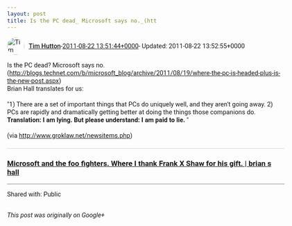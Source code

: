 ```yaml
---
layout: post
title: Is the PC dead_ Microsoft says no._(htt
---
```


<html><head><meta charset="utf-8"><title>Is the PC dead? Microsoft says no.&lt;br&gt;(&lt;a rel=&quot;nofollow&quot; target=&quot;_blank&quot; href...</title><style>body {font: 11pt Roboto, Arial, sans-serif; max-width: 640px; margin: 24px;}.author-photo {border-radius: 50%; margin-right: 10px; width: 40px;}.author {font-weight: 500;}.main-content {margin: 15px 0 15px;}.post-title {font-weight: bold;}.location {display: block; margin-top: 15px;}.location img {float: left; margin-right: 5px; width: 20px;}.media-link {display: inline-block; max-width: 100%; vertical-align: top;}.media-link p {margin-top: 5px; max-height: 4em; overflow: scroll;}.media {max-height: 100vh; max-width: 100%;}.video-placeholder {background: black; display: flex; height: 300px; max-width: 100%; width: 640px;}.play-icon {border-bottom: 30px solid transparent; border-left: 50px solid white; border-top: 30px solid transparent; color: white; margin: auto;}.album {max-height: 800px; overflow: scroll; width: calc(100vw - 48px);}.album .media-link {margin-right: 5px; max-width: 250px;}.album .media {max-height: 250px;}.link-embed {border-top: 1px solid lightgrey; display: block; margin-top: 20px;}.link-embed img {max-width: 100%;}.inline-link-embed {display: block;}.inline-link-embed img {vertical-align: middle;}.link-title {display: inline-block; font-size: medium; font-weight: 300; padding-left: 1em;}.reshare-attribution {display: block; font-weight: bold; margin-bottom: 10px;}.poll-image {margin-bottom: 5px; max-height: 300px; max-width: 500px;}.poll-choice {align-items: center; display: flex; margin-bottom: 5px; max-width: 500px;}.poll-choice-percentage {background-color: lightblue; height: 100%; left: 0; position: absolute; z-index: -1;}.poll-choice-selected {margin-right: 5px;}.poll-choice-results {border: 1px solid lightgray; border-radius: 5px; display: flex; line-height: 40px; overflow: hidden; padding: 0 8px; position: relative;}.poll-choice-results, .poll-choice-description {flex-grow: 1; margin-right: 10px;}.poll-choice-image {width: 100%;}.poll-choice-image, .poll-choice-image img {max-height: 40px; max-width: 100px;}.poll-choice-votes {max-height: 100px; overflow: auto;}.plus-entity-embed {color: black; display: block; text-decoration: none;}.plus-entity-embed-cover-photo {max-height: 300px; max-width: 100%;}.plus-entity-embed-info {padding: 0 1em 1em;}.plus-entity-embed-info h2 {font-weight: 500; margin: 10px 0;}.plus-entity-embed-info p {font-size: small; margin: 0;}.collection-owner-avatar {border-radius: 50%; border: 2px solid white; height: 40px; margin-top: -22px;}.visibility {padding: 1em 0; border-top: 1px solid grey;}.post-activity {padding: 1em 0; border-top: 1px solid grey;}.comments {border-top: 1px solid gray; padding-top: 1em;}.comment + .comment {margin-top: 1em;}.comment .media-link, .comment .inline-link-embed {margin-top: 5px;}</style></head><body><div style="margin-bottom:1em;"><div style="display:flex; align-items:center"><img class="author-photo" src="https://lh4.googleusercontent.com/-epo4ZZKNqEw/AAAAAAAAAAI/AAAAAAAAVSU/qu3LpcHEnoQ/s64-c/photo.jpg" alt="Tim Hutton"><a href="https://plus.google.com/+TimHutton" target="_blank" class="author">Tim Hutton</a> - <a target="_blank" href="https://plus.google.com/+TimHutton/posts/ehhMmXMfBVC">2011-08-22 13:51:44+0000</a><span> - Updated: 2011-08-22 13:52:55+0000</span></div><div class="main-content">Is the PC dead? Microsoft says no.<br>(<a rel="nofollow" target="_blank" href="http://blogs.technet.com/b/microsoft_blog/archive/2011/08/19/where-the-pc-is-headed-plus-is-the-new-post.aspx" class="ot-anchor bidi_isolate" jslog="10929; track:click" dir="ltr">http://blogs.technet.com/b/microsoft_blog/archive/2011/08/19/where-the-pc-is-headed-plus-is-the-new-post.aspx</a>)<br>Brian Hall translates for us:<br><br>&quot;1) There are a set of important things that PCs do uniquely well, and they aren’t going away. 2) PCs are rapidly and dramatically getting better at doing the things those companions do.<br><b>Translation: I am lying. But please understand: I am paid to lie.</b> &quot;<br><br>(via <a rel="nofollow" target="_blank" href="http://www.groklaw.net/newsitems.php" class="ot-anchor bidi_isolate" jslog="10929; track:click" dir="ltr">http://www.groklaw.net/newsitems.php</a>)</div><a href="http://brianshall.com/content/microsoft-and-foo-fighters-where-i-thank-frank-x-shaw-his-gift" target="_blank" class="link-embed"><h3>Microsoft and the foo fighters. Where I thank Frank X Shaw for his gift. | brian s hall</h3></a></div><div class="visibility">Shared with: Public</div></body></html>

<i>This post was originally on Google+</i>